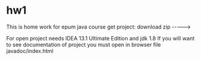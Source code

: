 hw1
===

This is home work for epum java course              get project: download zip  ----->


For open project needs  IDEA 13.1 Ultimate Edition and jdk 1.8
If you will want to see documentation of project you must open in browser file javadoc/index.html